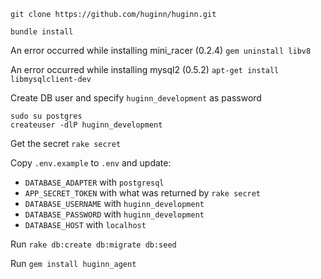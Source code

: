 `git clone https://github.com/huginn/huginn.git`

`bundle install`

An error occurred while installing mini_racer (0.2.4)
`gem uninstall libv8`

An error occurred while installing mysql2 (0.5.2)
`apt-get install libmysqlclient-dev`

Create DB user and specify `huginn_development` as password
```
sudo su postgres
createuser -dlP huginn_development
```

Get the secret
`rake secret`

Copy `.env.example` to `.env` and update:
* `DATABASE_ADAPTER` with `postgresql`
* `APP_SECRET_TOKEN` with what was returned by `rake secret`
* `DATABASE_USERNAME` with `huginn_development`
* `DATABASE_PASSWORD` with `huginn_development`
* `DATABASE_HOST` with `localhost`

Run `rake db:create db:migrate db:seed`

Run `gem install huginn_agent`
